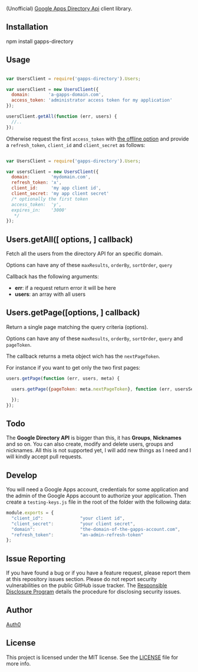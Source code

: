 (Unofficial) [Google Apps Directory Api](https://developers.google.com/admin-sdk/directory/v1/guides/manage-users#get_all_domain_users) client library.


## Installation

  npm install gapps-directory

## Usage

~~~javascript

var UsersClient = require('gapps-directory').Users;

var usersClient = new UsersClient({
  domain:       'a-gapps-domain.com',
  access_token: 'administrator access token for my application'
});

usersClient.getAll(function (err, users) {
  //..
});
~~~

Otherwise request the first ```access_token``` with [the offline option](https://developers.google.com/accounts/docs/OAuth2WebServer#offline) and provide a ```refresh_token```, ```client_id``` and ```client_secret``` as follows:

~~~javascript

var UsersClient = require('gapps-directory').Users;

var usersClient = new UsersClient({
  domain:        'mydomain.com',
  refresh_token: 'x',
  client_id:     'my app client id',
  client_secret: 'my app client secret'
  /* optionally the first token 
  access_token:  'y',
  expires_in:    '3000'
   */
});
~~~

## Users.getAll([ options, ] callback)

Fetch all the users from the directory API for an specific domain. 

Options can have any of these `maxResults`, `orderBy`, `sortOrder`, `query`

Callback has the following arguments:

-   **err**: if a request return error it will be here
-   **users**: an array with all users 


## Users.getPage([options, ] callback)

Return a single page matching the query criteria (options).

Options can have any of these `maxResults`, `orderBy`, `sortOrder`, `query` and `pageToken`.

The callback returns a meta object wich has the `nextPageToken`.

For instance if you want to get only the two first pages:

~~~javascript
users.getPage(function (err, users, meta) {

  users.getPage({pageToken: meta.nextPageToken}, function (err, usersSecondPage) {

  });
});
~~~

## Todo 

The **Google Directory API** is bigger than this, it has **Groups**, **Nicknames** and so on. You can also create, modify and delete users, groups and nicknames. All this is not supported yet, I will add new things as I need and I will kindly accept pull requests.

## Develop

You will need a Google Apps account, credentials for some application and the admin of the Google Apps account to authorize your application. Then create a ```testing-keys.js``` file in the root of the folder with the following data:

~~~javascript
module.exports = {
  "client_id":              "your client id",
  "client_secret":          "your client secret",
  "domain":                 "the-domain-of-the-gapps-account.com",
  "refresh_token":          "an-admin-refresh-token"
};
~~~

## Issue Reporting

If you have found a bug or if you have a feature request, please report them at this repository issues section. Please do not report security vulnerabilities on the public GitHub issue tracker. The [Responsible Disclosure Program](https://auth0.com/whitehat) details the procedure for disclosing security issues.

## Author

[Auth0](auth0.com)

## License

This project is licensed under the MIT license. See the [LICENSE](LICENSE.txt) file for more info.
